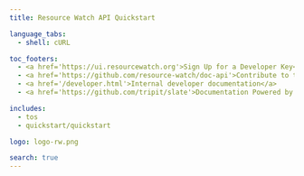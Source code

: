 ```yaml
---
title: Resource Watch API Quickstart

language_tabs:
  - shell: cURL

toc_footers:
  - <a href='https://ui.resourcewatch.org'>Sign Up for a Developer Key</a>
  - <a href='https://github.com/resource-watch/doc-api'>Contribute to these docs</a>
  - <a href='/developer.html'>Internal developer documentation</a>
  - <a href='https://github.com/tripit/slate'>Documentation Powered by Slate</a>

includes:
  - tos
  - quickstart/quickstart

logo: logo-rw.png

search: true
---
```


